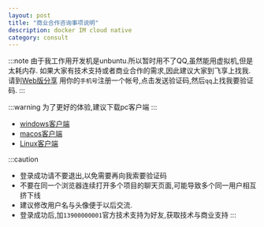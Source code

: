 ```yaml
---
layout: post
title: "商业合作咨询事项说明"
description: docker IM cloud native
category: consult
---
```


:::note
由于我工作用开发机是unbuntu.所以暂时用不了QQ,虽然能用虚拟机,但是太耗内存.
如果大家有技术支持或者商业合作的需求,因此建议大家到飞享上找我.
请到[Web版分享](https://chat.comsince.cn) 用你的`手机号`注册一个帐号,点击发送验证码,然后`qq`上找我要验证码.
:::

:::warning
为了更好的体验,建议下载pc客户端
:::

* [windows客户端](https://media.fsharechat.cn/minio-bucket-file-name/fshare-chat-window.exe)
* [macos客户端](https://media.fsharechat.cn/minio-bucket-file-name/fshare-chat-macos.dmg)
* [Linux客户端](https://media.fsharechat.cn/minio-bucket-file-name/fshare-chat-linux.AppImage)

:::caution
* 登录成功请不要退出,以免需要再向我索要验证码
* 不要在同一个浏览器连续打开多个项目的聊天页面,可能导致多个同一用户相互挤下线
* 建议修改用户名与头像便于以后交流.
* 登录成功后,加`13900000001`官方技术支持为好友,获取技术与商业支持
:::